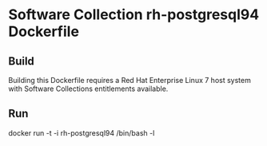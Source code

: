 Software Collection rh-postgresql94 Dockerfile
==============================================

Build
-----

Building this Dockerfile requires a Red Hat Enterprise Linux 7 host
system with Software Collections entitlements available.

Run
---

docker run -t -i rh-postgresql94 /bin/bash -l